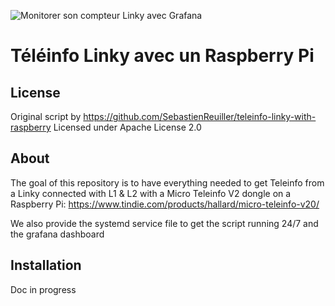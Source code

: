 ![Monitorer son compteur Linky avec Grafana](https://sebastienreuiller.fr/blog/wp-content/uploads/2019/10/capture_teleinfo_avec_tarif.png)

# Téléinfo Linky avec un Raspberry Pi

## License

Original script by https://github.com/SebastienReuiller/teleinfo-linky-with-raspberry
Licensed under Apache License 2.0

## About

The goal of this repository is to have everything needed to get Teleinfo from a Linky connected with L1 & L2 with a Micro Teleinfo V2 dongle on a Raspberry Pi: https://www.tindie.com/products/hallard/micro-teleinfo-v20/

We also provide the systemd service file to get the script running 24/7 and the grafana dashboard

## Installation

Doc in progress
